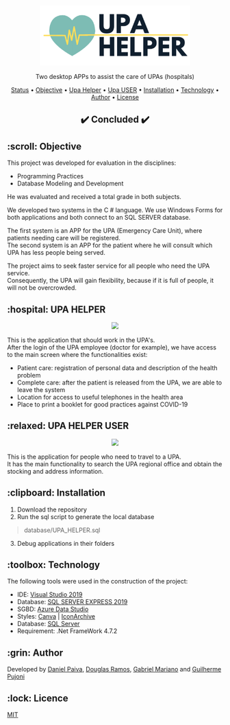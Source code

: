 <p align="center">
  <a href="#">
    <img src="images/logo.png" width="350" alt="UPA HELPER">
  </a>
</p>
<p align="center">
    Two desktop APPs to assist the care of UPAs (hospitals)
</p>

<p align="center">
 <a href="#status">Status</a> • 
 <a href="#objetivo">Objective</a> •
 <a href="#upahelper">Upa Helper</a> •
 <a href="#upauser">Upa USER</a> •
 <a href="#instalacao">Installation</a> • 
 <a href="#tecnologias">Technology</a> • 
 <a href="#autor">Author</a> • 
 <a href="#licenca">License</a>
</p>

<h2 align="center" id=status> 
	✔️ Concluded ✔️
</h2>

<h2 id=objetivo>:scroll: Objective</h2>

This project was developed for evaluation in the disciplines:

- Programming Practices
- Database Modeling and Development

He was evaluated and received a total grade in both subjects. <br>

We developed two systems in the C # language.
We use Windows Forms for both applications and both connect to an SQL SERVER database.<br>

The first system is an APP for the UPA (Emergency Care Unit),
where patients needing care will be registered.<br>
The second system is an APP for the patient where he will consult which UPA has less people being served.<br>

The project aims to seek faster service for all people who need the UPA service.<br>
Consequently, the UPA will gain flexibility, because if it is full of people, it will not be overcrowded.

<h2 id=upahelper>:hospital: UPA HELPER</h2>

<p align="center">
  <img src="https://i.imgur.com/kmsP0Qg.png" width="500">
</p>

This is the application that should work in the UPA's.<br>
After the login of the UPA employee (doctor for example), we have access to the main screen where the functionalities exist:
- Patient care: registration of personal data and description of the health problem
- Complete care: after the patient is released from the UPA, we are able to leave the system
- Location for access to useful telephones in the health area
- Place to print a booklet for good practices against COVID-19

<h2 id=upauser>:relaxed: UPA HELPER USER</h2>

<p align="center">
  <img src="https://i.imgur.com/vnTqmQs.png" width="500">
</p>

This is the application for people who need to travel to a UPA.<br>
It has the main functionality to search the UPA regional office and obtain the stocking and address information.

<h2 id=instalacao>:clipboard: Installation</h2>

1. Download the repository
2. Run the sql script to generate the local database
> database/UPA_HELPER.sql
3. Debug applications in their folders

<h2 id=tecnologias>:toolbox: Technology</h2>
The following tools were used in the construction of the project:

- IDE: <a href="https://visualstudio.microsoft.com/pt-br/vs/">Visual Studio 2019</a>
- Database: <a href="https://www.microsoft.com/pt-br/sql-server/sql-server-downloads">SQL SERVER EXPRESS 2019</a>
- SGBD: <a href="https://go.microsoft.com/fwlink/?linkid=2163435">Azure Data Studio</a>
- Styles: <a href="https://www.canva.com/">Canva</a> | <a href="https://iconarchive.com/">IconArchive</a>
- Database: <a href="https://www.microsoft.com/pt-br/sql-server/sql-server-downloads">SQL Server</a>
- Requirement: .Net FrameWork 4.7.2 <br>

<h2 id=autor>:grin: Author</h2>
Developed by <a href="https://www.linkedin.com/in/danhpaiva/">Daniel Paiva</a>, 
<a href="https://www.linkedin.com/in/douglas-ramos-78362099/">Douglas Ramos</a>, 
<a href="https://www.linkedin.com/in/gabrielcmariano/">Gabriel Mariano</a> and
<a href="https://www.linkedin.com/in/guilherme-pujoni-4921a0187/">Guilherme Pujoni</a>

<h2 id=licenca>:lock: Licence</h2>
<a href="https://github.com/danhpaiva/login-csharp-sqlServer/blob/master/LICENSE" target="_blank">MIT</a>
